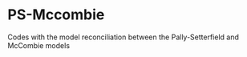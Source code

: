 # PS-Mccombie
Codes with the model reconciliation between the Pally-Setterfield and McCombie models
